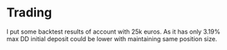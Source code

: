 # Trading
I put some backtest results of account with 25k euros. As it has only 3.19% max DD initial deposit could be lower with maintaining same position size.
